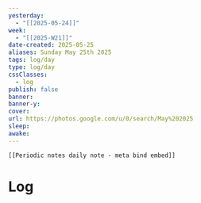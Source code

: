 ```yaml
---
yesterday: 
  - "[[2025-05-24]]"
week: 
  - "[[2025-W21]]" 
date-created: 2025-05-25
aliases: Sunday May 25th 2025
tags: log/day
type: log/day
cssClasses:
  - log
publish: false
banner: 
banner-y: 
cover: 
url: https://photos.google.com/u/0/search/May%202025
sleep: 
awake:
---
```


```meta-bind-embed
[[Periodic notes daily note - meta bind embed]]
```

# Log